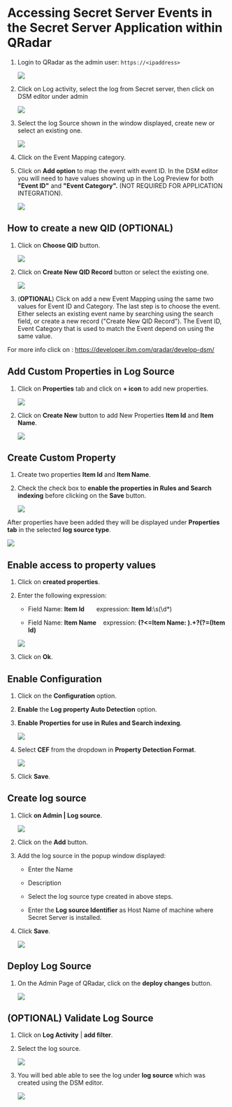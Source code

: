 [title]: # (Accessing Secret Server Events)
[tags]: # (events)
[priority]: # (302)
# Accessing Secret Server Events in the Secret Server Application within QRadar

1. Login to QRadar as the admin user: `https://<ipaddress>`

   ![](images/8a69f0826c6758514ab82ae604b22048.png)

1. Click on Log activity, select the log from Secret server, then click on DSM editor under admin

   ![](images/6afd2274a6fdf25edd152ceec32594f9.png)

1. Select the log Source shown in the window displayed, create new or select an existing one.

   ![](images/0ac8a336f2bef3f5b5f4aea1f44fb808.png)

1. Click on the Event Mapping category.
1. Click on __Add option__ to map the event with event ID. In the DSM editor you will need to have values showing up in the Log Preview for both __"Event ID"__ and __"Event Category".__  (NOT REQUIRED FOR APPLICATION INTEGRATION).

   ![](images/acc3fb737045ee63d962ad29bd26e324.png)

## How to create a new QID (OPTIONAL)

1. Click on __Choose QID__ button.

   ![](images/49d8aaf2e76569e35e4be00941dc7c4b.png)

1. Click on __Create New QID Record__ button or select the existing one.

   ![](images/cd59576f731cb4d288757eaf32d023e4.png)

1. (__OPTIONAL__) Click on add a new Event Mapping using the same two values for Event ID and Category. The last step is to choose the event. Either selects an existing event name by searching using the search field, or create a new record ("Create New QID Record"). The Event ID, Event Category that is used to match the Event depend on using the same value.  

For more info click on : <https://developer.ibm.com/qradar/develop-dsm/>

## Add Custom Properties in __Log Source__

1. Click on __Properties__ tab and click on __+ icon__ to add new properties.

   ![](images/6d79b09dd0adbcb90220a03c1ef2fda8.png)

1. Click on __Create New__ button to add New Properties __Item Id__ and __Item Name__.

   ![](images/c7fd8bf2e0d5288d5dc350ae637a437f.png)

## Create Custom Property

1. Create two properties __Item Id__ and __Item Name__.
1. Check the check box to __enable the properties in Rules and Search indexing__ before clicking on the __Save__ button.

   ![](images/03ed0433a78ceda2f53c8c29770c3f7f.png)

After properties have been added they will be displayed under __Properties tab__ in the selected __log source type__.

   ![](images/7bda78c203555a58d9e0c241bad23a6f.png)

## Enable access to property values

1. Click on __created properties__.

1. Enter the following expression:

   * Field Name: __Item Id__       expression: __Item Id__:\s(\d*)

   * Field Name: __Item Name__     expression: __(?<=Item Name: ).+?(?=\(Item Id)__  

   ![](images/91297c0ddc9778e2af5fc13098a3a71c.png)

1. Click on __Ok__.

## Enable Configuration

1. Click on the __Configuration__ option.

1. __Enable__ the __Log property Auto Detection__ option.

1. __Enable Properties for use in Rules and Search indexing__.

   ![](images/c7c21402800cf4a47f411bd55fa5cd64.png)

1. Select __CEF__ from the dropdown in __Property Detection Format__.

   ![](images/465a51d52902899d858ecacd34e14a4c.png)

1. Click __Save__.

## Create log source

1. Click __on Admin | Log source__.

   ![](images/07cf3a6e0a06e6c52dd562302b247ab5.png)

1. Click on the __Add__ button.

1. Add the log source in the popup window displayed:

   * Enter the Name

   * Description

   * Select the log source type created in above steps.

   * Enter the __Log source Identifier__ as Host Name of machine where Secret Server is installed.

1. Click __Save__.

   ![](images/54f2261433114e0f3fabd1420e089ba0.png)

## Deploy Log Source

1. On the Admin Page of QRadar, click on the __deploy changes__ button.

   ![](images/48c6869e6d9f8a58aacabfaa0e936afb.png)

## (OPTIONAL) Validate Log Source

1. Click on __Log Activity__ | __add filter__.

1. Select the log source.

   ![](images/e03d1466d6a02844923edad90c32acf1.png)

1. You will bed able able to see the log under __log source__ which was created using the DSM editor.

   ![](images/7da125d55b02ed9f5e578fa781bcad3c.png)
